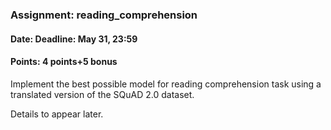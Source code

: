 ### Assignment: reading_comprehension
#### Date: Deadline: May 31, 23:59
#### Points: 4 points+5 bonus

Implement the best possible model for reading comprehension task using
a translated version of the SQuAD 2.0 dataset.

Details to appear later.
